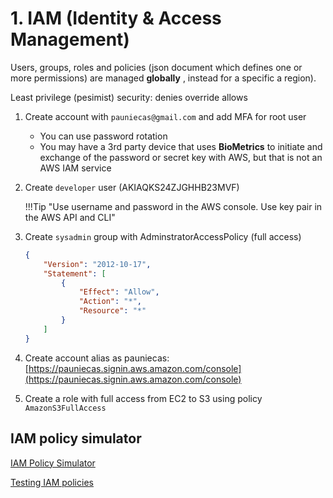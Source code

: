 # 1. IAM (Identity & Access Management)

Users, groups, roles and policies (json document which defines one or more permissions) are managed **globally** , instead for a specific a region).

Least privilege (pesimist) security: denies override allows

1. Create account with `pauniecas@gmail.com` and add MFA for root user

    * You can use password rotation
    * You may have a 3rd party device that uses **BioMetrics** to initiate and exchange of the password or secret key with AWS, but that is not an AWS IAM service

2. Create `developer` user (AKIAQKS24ZJGHHB23MVF)

    !!!Tip "Use username and password in the AWS console. Use key pair in the AWS API and CLI"

3. Create `sysadmin` group with AdminstratorAccessPolicy (full access)

    ```json
    {
        "Version": "2012-10-17",
        "Statement": [
            {
                "Effect": "Allow",
                "Action": "*",
                "Resource": "*"
            }
        ]
    }
    ```

4. Create account alias as pauniecas: [https://pauniecas.signin.aws.amazon.com/console](https://pauniecas.signin.aws.amazon.com/console)
5. Create a role with full access from EC2 to S3 using policy `AmazonS3FullAccess`

## IAM policy simulator
[IAM Policy Simulator](https://policysim.aws.amazon.com)

[Testing IAM policies](https://docs.aws.amazon.com/IAM/latest/UserGuide/access_policies_testing-policies.html)



